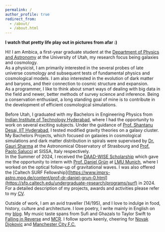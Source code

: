 ```yaml
---
permalink: /
author_profile: true
redirect_from: 
  - /about/
  - /about.html
---
```



<b> I watch that pretty life play out in pictures from afar :) </b>


Hi! I am Ambica, a first-year graduate student at the [Department of Physics and Astronomy](https://www.physics.utah.edu/) at the University of Utah, my research focus being galaxies and cosmology. <br>
As a physicist, I am primarily interested in the several probes of late universe cosmology and subsequent tests of fundamental physics and cosmological models. I am also interested in the evolution of dark matter and baryons, and their connection to cosmic structure and expansion. <br>
As a programmer, I like to think about smart ways of dealing with big data in the field and newer, better methods of survey science and inference. Being a conservation enthusiast, a long standing goal of mine is to contribute in the development of efficient cosmological simulations. 

Before Utah, I graduated with my Bachelors in Engineering Physics from [Indian Institute of Technology Hyderabad](https://physics.iith.ac.in/), where I had the opportunity to work on several exciting subjects. Under the guidance of [Prof. Shantanu Desai, IIT Hyderabad](https://iith.ac.in/phy/shantanud/), I tested modified gravity theories on a galaxy cluster. My Bachelors Projects, which focused on galaxies in cosmological simulations and dark matter distribution in spirals were supervised by [Dr. Gauri Sharma](https://ingauris.github.io/gsharma/) at the Astronomical Observatory of Strasbourg and [Prof. Paolo Salucci](https://www.sissa.it/ap/members.php?ID=134) at SISSA, Italy respectively. <br>
In the Summer of 2024, I received the [DAAD-WISE Scholarship](https://www.daad.in/en/2023/09/20/applications-invited-working-internships-in-science-and-engineering-wise-2023-24/) which gave me the opportunity to intern with [Prof. Daniel Grün](https://www.imprs-astro.mpg.de/content/prof-dr-daniel-grun-0.html) at [LMU Munich](https://www.physik.lmu.de/en/), where I worked on the optical follow-up of gravitational waves. I was also offered the [Caltech SURF Fellowship]([https://www.imprs-astro.mpg.de/content/prof-dr-daniel-grun-0.html](https://sfp.caltech.edu/undergraduate-research/programs/surf) in 2024. For a detailed description of my projects, awards and activities please refer to my [CV](https://ambicagovind.github.io/cv/).

Outside of work, I am an avid traveller (14/195), and I love to indulge in food, history, culture and architecture. I love poetry, I write mainly in English on my [blog](https://ambicagovind.blogspot.com/). My music taste spans from Sufi and Ghazals to Taylor Swift to [Falling in Reverse](https://fallinginreverse.com/) and [MCR](https://www.mychemicalromance.com/). I follow sports keenly, cheering for [Novak Djokovic](https://novakdjokovic.com/en/) and [Manchester City F.C.](https://www.mancity.com/)
